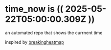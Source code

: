 # time_now is (( 2025-05-22T05:00:00.309Z ))

an automated repo that shows the currnent time

inspired by [breakingheatmap](https://github.com/breakingheatmap/breakingheatmap)